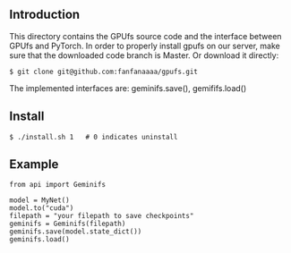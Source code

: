 ## Introduction
This directory contains the GPUfs source code and the interface between GPUfs and PyTorch.
In order to properly install gpufs on our server, make sure that the downloaded code branch is Master. Or download it directly: 

    $ git clone git@github.com:fanfanaaaa/gpufs.git

The implemented interfaces are: geminifs.save(), gemififs.load()

## Install
    $ ./install.sh 1   # 0 indicates uninstall

## Example

```
from api import Geminifs

model = MyNet()
model.to("cuda")
filepath = "your filepath to save checkpoints"
geminifs = Geminifs(filepath)
geminifs.save(model.state_dict())
geminifs.load()
